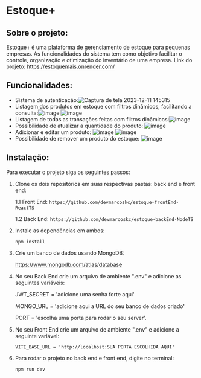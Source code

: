 # Estoque+
## Sobre o projeto:
Estoque+ é uma plataforma de gerenciamento de estoque para pequenas empresas. As funcionalidades do sistema tem como objetivo facilitar o controle, organização e otimização do inventário de uma empresa. Link do projeto: https://estoquemais.onrender.com/
## Funcionalidades:
   - Sistema de autenticação:![Captura de tela 2023-12-11 145315](https://github.com/devmarcoskc/estoque-frontEnd-ReactTS/assets/118542843/cc71fae9-48d5-448b-88e1-95f3a001fbde)
   - Listagem dos produtos em estoque com filtros dinâmicos, facilitando a consulta:![image](https://github.com/devmarcoskc/estoque-frontEnd-ReactTS/assets/118542843/274d10e1-4575-4bbe-a118-7db79d75b500) ![image](https://github.com/devmarcoskc/estoque-frontEnd-ReactTS/assets/118542843/1e177a1d-57d5-45ac-bd9c-4b5d8335933e)
   - Listagem de todas as transações feitas com filtros dinâmicos:![image](https://github.com/devmarcoskc/estoque-frontEnd-ReactTS/assets/118542843/8df86dc7-a1dd-45f9-83ef-59e8ba35c85f)
   - Possibilidade de atualizar a quantidade do produto: ![image](https://github.com/devmarcoskc/estoque-frontEnd-ReactTS/assets/118542843/158ca5cd-78e7-4469-8a30-728e96480180)
   - Adicionar e editar um produto: ![image](https://github.com/devmarcoskc/estoque-frontEnd-ReactTS/assets/118542843/a406fc18-7b4f-4435-a201-b6c10c8ab57a)
![image](https://github.com/devmarcoskc/estoque-frontEnd-ReactTS/assets/118542843/0884425b-ecd0-4ec0-b405-06bda16c0f47)
   - Possibilidade de remover um produto do estoque: ![image](https://github.com/devmarcoskc/estoque-frontEnd-ReactTS/assets/118542843/57cdda0e-156f-421f-b75d-80774d50effd)
## Instalação:
Para executar o projeto siga os seguintes passos:
   1. Clone os dois repositórios em suas respectivas pastas: back end e front end:
      
      1.1 Front End: `https://github.com/devmarcoskc/estoque-frontEnd-ReactTS`

      1.2 Back End: `https://github.com/devmarcoskc/estoque-backEnd-NodeTS`
   3. Instale as dependências em ambos:

      `npm install`
   4. Crie um banco de dados usando MongoDB:

      https://www.mongodb.com/atlas/database
      
   5. No seu Back End crie um arquivo de ambiente ".env" e adicione as seguintes variáveis:

      JWT_SECRET = 'adicione uma senha forte aqui'
      
      MONGO_URL = 'adicione aqui a URL do seu banco de dados criado'
      
      PORT = 'escolha uma porta para rodar o seu server'.
   6. No seu Front End crie um arquivo de ambiente ".env" e adicione a seguinte variável:

      `VITE_BASE_URL = 'http://localhost:SUA PORTA ESCOLHIDA AQUI'`
   7. Para rodar o projeto no back end e front end, digite no terminal:

      `npm run dev`

      
